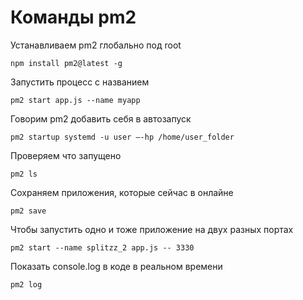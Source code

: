 # Команды pm2
Устанавливаем pm2 глобально под root
```
npm install pm2@latest -g
```

Запустить процесс с названием
```
pm2 start app.js --name myapp
```

Говорим pm2 добавить себя в автозапуск
```
pm2 startup systemd -u user —-hp /home/user_folder
```

Проверяем что запущено
```
pm2 ls
```

Сохраняем приложения, которые сейчас в онлайне
```
pm2 save
```

Чтобы запустить одно и тоже приложение на двух разных портах
```
pm2 start --name splitzz_2 app.js -- 3330
```

Показать console.log в коде в реальном времени
```
pm2 log
```
